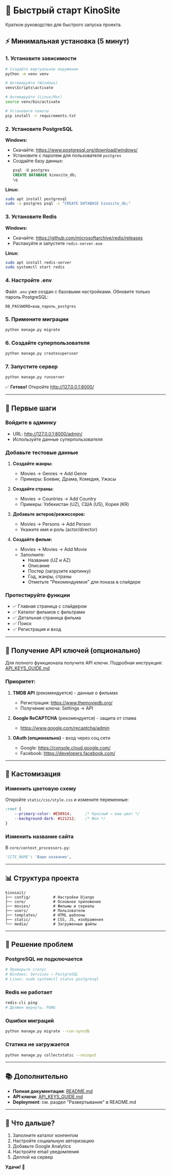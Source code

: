 # 🚀 Быстрый старт KinoSite

Краткое руководство для быстрого запуска проекта.

## ⚡ Минимальная установка (5 минут)

### 1. Установите зависимости

```bash
# Создайте виртуальное окружение
python -m venv venv

# Активируйте (Windows)
venv\Scripts\activate

# Активируйте (Linux/Mac)
source venv/bin/activate

# Установите пакеты
pip install -r requirements.txt
```

### 2. Установите PostgreSQL

**Windows:**
- Скачайте: https://www.postgresql.org/download/windows/
- Установите с паролем для пользователя `postgres`
- Создайте базу данных:
  ```sql
  psql -U postgres
  CREATE DATABASE kinosite_db;
  \q
  ```

**Linux:**
```bash
sudo apt install postgresql
sudo -u postgres psql -c "CREATE DATABASE kinosite_db;"
```

### 3. Установите Redis

**Windows:**
- Скачайте: https://github.com/microsoftarchive/redis/releases
- Распакуйте и запустите `redis-server.exe`

**Linux:**
```bash
sudo apt install redis-server
sudo systemctl start redis
```

### 4. Настройте .env

Файл `.env` уже создан с базовыми настройками. Обновите только пароль PostgreSQL:

```env
DB_PASSWORD=ваш_пароль_postgres
```

### 5. Примените миграции

```bash
python manage.py migrate
```

### 6. Создайте суперпользователя

```bash
python manage.py createsuperuser
```

### 7. Запустите сервер

```bash
python manage.py runserver
```

✅ **Готово!** Откройте http://127.0.0.1:8000/

---

## 📝 Первые шаги

### Войдите в админку
- URL: http://127.0.0.1:8000/admin/
- Используйте данные суперпользователя

### Добавьте тестовые данные

1. **Создайте жанры:**
   - Movies → Genres → Add Genre
   - Примеры: Боевик, Драма, Комедия, Ужасы

2. **Создайте страны:**
   - Movies → Countries → Add Country
   - Примеры: Узбекистан (UZ), США (US), Корея (KR)

3. **Добавьте актеров/режиссеров:**
   - Movies → Persons → Add Person
   - Укажите имя и роль (actor/director)

4. **Создайте фильм:**
   - Movies → Movies → Add Movie
   - Заполните:
     - Название (UZ и AZ)
     - Описание
     - Постер (загрузите картинку)
     - Год, жанры, страны
     - Отметьте "Рекомендуемое" для показа в слайдере

### Протестируйте функции

- ✅ Главная страница с слайдером
- ✅ Каталог фильмов с фильтрами
- ✅ Детальная страница фильма
- ✅ Поиск
- ✅ Регистрация и вход

---

## 🔑 Получение API ключей (опционально)

Для полного функционала получите API ключи. Подробная инструкция: [API_KEYS_GUIDE.md](API_KEYS_GUIDE.md)

### Приоритет:

1. **TMDB API** (рекомендуется) - данные о фильмах
   - Регистрация: https://www.themoviedb.org/
   - Получение ключа: Settings → API

2. **Google ReCAPTCHA** (рекомендуется) - защита от спама
   - https://www.google.com/recaptcha/admin

3. **OAuth (опционально)** - вход через соц.сети
   - Google: https://console.cloud.google.com/
   - Facebook: https://developers.facebook.com/

---

## 🎨 Кастомизация

### Изменить цветовую схему

Откройте `static/css/style.css` и измените переменные:

```css
:root {
    --primary-color: #E50914;      /* Красный → ваш цвет */
    --background-dark: #121212;    /* Фон */
}
```

### Изменить название сайта

В `core/context_processors.py`:

```python
'SITE_NAME': 'Ваше название',
```

---

## 📊 Структура проекта

```
kinosait/
├── config/          # Настройки Django
├── core/            # Основное приложение
├── movies/          # Фильмы и сериалы
├── users/           # Пользователи
├── templates/       # HTML шаблоны
├── static/          # CSS, JS, изображения
└── media/           # Загруженные файлы
```

---

## 🐛 Решение проблем

### PostgreSQL не подключается
```bash
# Проверьте статус
# Windows: Services → PostgreSQL
# Linux: sudo systemctl status postgresql
```

### Redis не работает
```bash
redis-cli ping
# Должен вернуть: PONG
```

### Ошибки миграций
```bash
python manage.py migrate --run-syncdb
```

### Статика не загружается
```bash
python manage.py collectstatic --noinput
```

---

## 📚 Дополнительно

- **Полная документация**: [README.md](README.md)
- **API ключи**: [API_KEYS_GUIDE.md](API_KEYS_GUIDE.md)
- **Deployment**: см. раздел "Развертывание" в README.md

---

## 🎯 Что дальше?

1. Заполните каталог контентом
2. Настройте социальную авторизацию
3. Добавьте Google Analytics
4. Настройте email уведомления
5. Деплой на сервер

**Удачи! 🚀**

